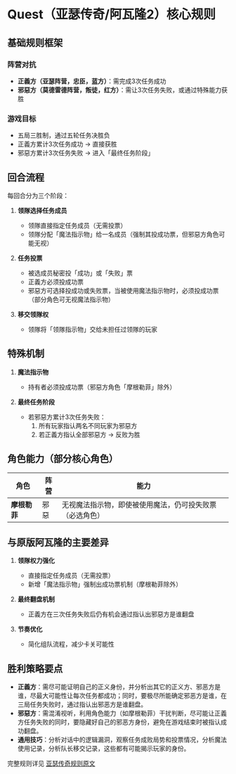 # Quest（亚瑟传奇/阿瓦隆2）核心规则

## 基础规则框架

### 阵营对抗
- **正義方（亚瑟阵营，忠臣，蓝方）**：需完成3次任务成功
- **邪惡方（莫德雷德阵营，叛徒，红方）**：需让3次任务失败，或通过特殊能力获胜

### 游戏目标
- 五局三胜制，通过五轮任务决胜负
- 正義方累计3次任务成功 → 直接获胜
- 邪惡方累计3次任务失败 → 进入「最终任务阶段」

## 回合流程
每回合分为三个阶段：
1. **领隊选择任务成员**
   - 领隊直接指定任务成员（无需投票）
   - 领隊分配「魔法指示物」给一名成员（强制其投成功票，但邪惡方角色可能无视）

2. **任务投票**
   - 被选成员秘密投「成功」或「失败」票
   - 正義方必须投成功票
   - 邪惡方可选择投成功或失败票，当被使用魔法指示物时，必须投成功票（部分角色可无视魔法指示物）

3. **移交领隊权**
   - 领隊将「领隊指示物」交给未担任过领隊的玩家

## 特殊机制
1. **魔法指示物**
   - 持有者必须投成功票（邪惡方角色「摩根勒菲」除外）

2. **最终任务阶段**
   - 若邪惡方累计3次任务失败：
     1. 所有玩家指认两名不同玩家为邪惡方
     2. 若正義方指认全部邪惡方 → 反败为胜

## 角色能力（部分核心角色）
| 角色          | 阵营   | 能力                                                                 |
|---------------|--------|----------------------------------------------------------------------|
| **摩根勒菲**  | 邪惡   | 无视魔法指示物，即使被使用魔法，仍可投失败票（必选角色）                               |


## 与原版阿瓦隆的主要差异
1. **领隊权力强化**  
   - 直接指定任务成员（无需投票）  
   - 新增「魔法指示物」强制出成功票机制（摩根勒菲除外）  

3. **最终翻盘机制**  
   - 正義方在三次任务失败后仍有机会通过指认出邪惡方是谁翻盘  

4. **节奏优化**  
   - 简化组队流程，减少卡关可能性  

## 胜利策略要点
- **正義方**：需尽可能证明自己的正义身份，并分析出其它的正义方、邪恶方是谁，尽最大可能性让每次任务都成功；同时，要极尽所能确定邪恶方是谁，在三局任务失败时，通过指认出邪恶方是谁翻盘。  
- **邪惡方**：需混淆视听，利用角色能力（如摩根勒菲）干扰判断，尽可能让正義方任务失败的同时，要隐藏好自己的邪恶方身份，避免在游戏结束时被指认成功翻盘。  
- **通用技巧**：分析对话中的逻辑漏洞，观察任务成败局势和投票情况，分析魔法使用记录，分析队长移交记录，这些都有可能揭示玩家的身份。  

完整规则详见 [亚瑟传奇规则原文](https://andyventure.com/boardgame-quest/) 